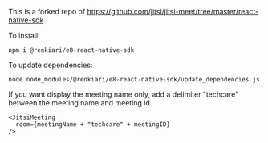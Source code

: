 This is a forked repo of https://github.com/jitsi/jitsi-meet/tree/master/react-native-sdk

To install:
```console
npm i @renkiari/e8-react-native-sdk
```

To update dependencies:
```console
node node_modules/@renkiari/e8-react-native-sdk/update_dependencies.js
```

If you want display the meeting name only, add a delimiter "techcare" between the meeting name and meeting id.
```console
<JitsiMeeting
  room={meetingName + "techcare" + meetingID}
/>
```